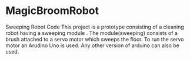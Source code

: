# MagicBroomRobot
Sweeping Robot Code
This project is a prototype consisting of a cleaning robot having a sweeping module . The module(sweeping) consists of a brush attached to a servo motor which sweeps the floor.
To run the servo motor an Arudino Uno is used.
Any other version of arduino can also be used.
